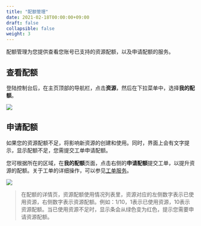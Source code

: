 ```yaml
---
title: "配额管理"
date: 2021-02-18T00:00:00+09:00
draft: false
collapsible: false
weight: 3
---
```


配额管理为您提供查看您账号已支持的资源配额，以及申请配额的服务。

## 查看配额

登陆控制台后，在主页顶部的导航栏，点击**资源**，然后在下拉菜单中，选择**我的配额**。

![](../_images/my-quato.png)

## 申请配额

如果您的资源配额不足，将影响新资源的创建和使用。同时，界面上会有文字提示，显示配额不足，您需提交工单申请配额。

您可根据所在的区域，在**我的配额**页面，点击右侧的**申请配额**提交工单，以提升资源的配额。关于工单的详细操作，可以参见[工单服务](../../../services/tickets/tickets)。

![](../_images/asking-for-quato.png)

> 在配额的详情页，资源配额使用情况列表里，资源对应的左侧数字表示已使用资源，右侧数字表示资源配额。例如：1/10，1表示已使用资源，10表示资源配额。当已使用资源不足时，显示条会从绿色变为红色，提示您需要申请资源配额。







